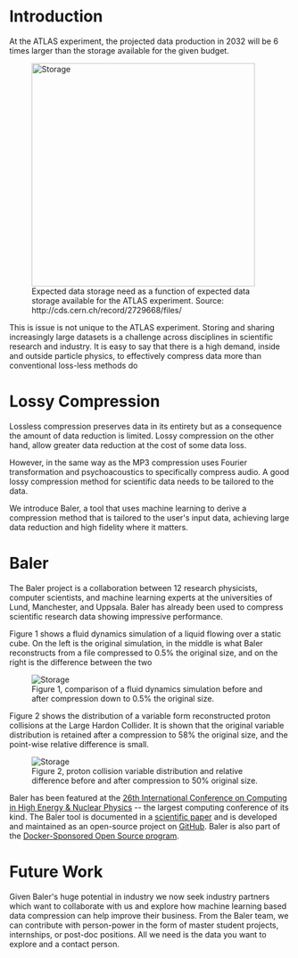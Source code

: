 # Introduction
At the ATLAS experiment, the projected data production in 2032 will be 6 times larger than the storage available for the given budget.

<!---![Storage](./figures/data_vs_storage.png "Expected data storage need as a function of expected data storage available for the ATLAS experiment. [Source](http://cds.cern.ch/record/2729668/files/)")--->


<figure class="image">
  <img src="./figures/data_vs_storage.png" alt="Storage" width="400">
  <figcaption> Expected data storage need as a function of expected data storage available for the ATLAS experiment. Source: http://cds.cern.ch/record/2729668/files/</figcaption>
</figure>

This is issue is not unique to the ATLAS experiment. Storing and sharing increasingly large datasets is a challenge across disciplines in scientific research and industry. It is easy to say that there is a high demand, inside and outside particle physics, to effectively compress data more than conventional loss-less methods do

# Lossy Compression
Lossless compression preserves data in its entirety but as a consequence the amount of data reduction is limited. Lossy compression on the other hand, allow greater data reduction at the cost of some data loss.

However, in the same way as the MP3 compression uses Fourier transformation and psychoacoustics to specifically compress audio. A good lossy compression method for scientific data needs to be tailored to the data.

We introduce Baler, a tool that uses machine learning to derive a compression method that is tailored to the user's input data, achieving large data reduction and high fidelity where it matters.

# Baler
The Baler project is a collaboration between 12 research physicists, computer scientists, and machine learning experts at the universities of Lund, Manchester, and Uppsala. Baler has already been used to compress scientific research data showing impressive performance.

Figure 1 shows a fluid dynamics simulation of a liquid flowing over a static cube. On the left is the original simulation, in the middle is what Baler reconstructs from a file compressed to 0.5% the original size, and on the right is the difference between the two

<figure class="image">
  <img src="./figures/Baler1.gif" alt="Storage">
  <figcaption> Figure 1, comparison of a fluid dynamics simulation before and after compression down to 0.5% the original size.</figcaption>
</figure>

Figure 2 shows the distribution of a variable form reconstructed proton collisions at the Large Hardon Collider. It is shown that the original variable distribution is retained after a compression to 58% the original size, and the point-wise relative difference is small.

<figure class="image">
  <img src="./figures/Baler2_cropped.png" alt="Storage">
  <figcaption> Figure 2, proton collision variable distribution and relative difference before and after compression to 50% original size.</figcaption>
</figure>

<!-- ![CFD](./figures/Baler1.gif "Computational Fluid Dynamics data compressed down to 0.5% of the original size") -->
<!-- ![HEP](./figures/Baler2_cropped.png "Data from the Large Hadron Collider compressed to 58% the original size") -->

Baler has been featured at the [26th International Conference on Computing in High Energy \& Nuclear Physics](indico.jlab.org/event/459/contributions/11723/attachments/9295/13647/Baler\_v2.pdf) -- the largest computing conference of its kind. The Baler tool is documented in a [scientific paper](arxiv.org/pdf/2305.02283.pdf) and is developed and maintained as an open-source project on [GitHub](https://github.com/baler-collaboration/baler). Baler is also part of the [Docker-Sponsored Open Source program](hub.docker.com/r/balercollaboration/baler).

# Future Work
Given Baler's huge potential in industry we now seek industry partners which want to collaborate with us and explore how machine learning based data compression can help improve their business. From the Baler team, we can contribute with person-power in the form of master student projects, internships, or post-doc positions. All we need is the data you want to explore and a contact person.
